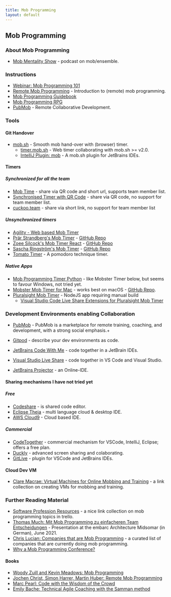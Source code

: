 ```yaml
---
title: Mob Programming
layout: default
---
```


## Mob Programming

### About Mob Programming

* [Mob Mentality Show](https://www.youtube.com/channel/UCgt1lVMrdwlZKBaerxxp2iQ) - podcast on mob/ensemble.

### Instructions

* [Webinar: Mob Programming 101](https://youtu.be/fdpmfOfd4FY)
* [Remote Mob Programming](https://www.remotemobprogramming.org) - Introduction to (remote) mob programming.
* [Mob Programming Guidebook](http://www.mobprogrammingguidebook.com)
* [Mob Programming RPG](https://github.com/willemlarsen/mobprogrammingrpg)
* [PubMob](https://pubmob.com) - Remote Collaborative Development.

### Tools

#### Git Handover

* [mob.sh](https://mob.sh) - Smooth mob hand-over with (browser) timer.
  * [timer.mob.sh](https://timer.mob.sh) - Web timer collaborating with mob.sh >= v2.0.
  * [IntelliJ Plugin: mob](https://plugins.jetbrains.com/plugin/14266-mob) - A mob.sh plugin for JetBrains IDEs.

#### Timers

##### Synchronized for all the team

* [Mob Time](https://mobti.me/) - share via QR code and short url, supports team member list.
* [Synchronised Timer with QR Code](http://workshoptimer.com/) - share via QR code, no support for team member list.
* [cuckoo.team](https://cuckoo.team/) - share via short link, no support for team member list

##### Unsynchronized timers

* [Agility - Web based Mob Timer](https://agility.jahed.dev)
* [Prär Strandberg's Mob Timer](https://mobtimer.com/) - [GitHub Repo](https://github.com/Pratterino/mobtimer)
* [Zoee Silcock's Mob Timer React](http://mobtimer.zoeetrope.com/) - [GitHub Repo](https://github.com/zoeesilcock/mobtimer-react)
* [Sascha Ringström's Mob Timer](https://saschamz.github.io/mobtimer/) - [GitHub Repo](https://github.com/Saschamz/mobtimer)
* [Tomato Timer](https://tomato-timer.com/) - A pomodoro technique timer.

##### Native Apps

* [Mob Programming Timer Python](https://github.com/MobProgramming/MobTimer.Python) - like Mobster Timer below, but seems to favour Windows, not tried yet.
* [Mobster Mob Timer for Mac](http://mobster.cc) - works best on macOS - [GitHub Repo](https://github.com/dillonkearns/mobster).
* [Pluralsight Mob Timer](https://github.com/pluralsight/mob-timer) - NodeJS app requiring manual build
  * [Visual Studio Code Live Share Extensions for Pluralsight Mob Timer](https://marketplace.visualstudio.com/items?itemName=pluralsight.live-share-mob-timer)

### Development Environments enabling Collaboration

* [PubMob](https://pubmob.com) - PubMob is a marketplace for remote training, coaching, and development, with a strong social emphasis.+

* [Gitpod](https://www.gitpod.io/) - describe your dev environments as code.
* [JetBrains Code With Me](https://blog.jetbrains.com/de/blog/2020/10/01/code-with-me-eap/) - code together in a JetBrain IDEs.
* [Visual Studio Live Share](https://visualstudio.microsoft.com/de/services/live-share/) - code together in VS Code and Visual Studio.
* [JetBrains Projector](https://lp.jetbrains.com/projector/) - an Online-IDE.

#### Sharing mechanisms I have not tried yet

##### Free

* [Codeshare](https://codeshare.io/) - is shared code editor.
* [Eclipse Theia](https://theia-ide.org/) - multi language cloud & desktop IDE.
* [AWS Cloud9](https://aws.amazon.com/de/cloud9/) - Cloud based IDE.

##### Commercial

* [CodeTogether](https://www.codetogether.com/) - commercial mechanism for VSCode, IntelliJ, Eclipse; offers a free plan.
* [Duckly](https://duckly.com/) - advanced screen sharing and colaborating.
* [GitLive](https://git.live/) - plugin for VSCode and JetBrains IDEs.

#### Cloud Dev VM

* [Clare Macrae: Virtual Machines for Online Mobbing and Training](https://claremacrae.co.uk/blog/2020/12/virtual-machines-for-online-mobbing-and-training) - a link collection on creating VMs for mobbing and training.

### Further Reading Material

* [Software Profession Resources](https://trello.com/b/1lfMkCOh/software-profession-resources) - a nice link collection on mob programming topics in trello.
* [Thomas Much: Mit Mob Programming zu einfacheren Team Entscheidungen](https://www.muchsoft.com/presentations/MobProgramming-embarcMidsommar-2021.pdf) - Presentation at the embarc Architecture Midsomar (in German), June 2021.
* [Chris Lucian: Companies that are Mob Programming](https://www.chrislucian.com/p/companies-that-are-mob-programming.html) - a curated list of companies that are currently doing mob programming.
* [Why a Mob Programming Conference?](https://mobprogramming.org/)

#### Books

* [Woody Zuill and Kevin Meadows: Mob Programming](https://leanpub.com/mobprogramming)
* [Jochen Christ, Simon Harrer, Martin Huber: Remote Mob Programming](https://leanpub.com/remotemobprogramming)
* [Marc Pearl: Code with the Wisdom of the Crowd](https://pragprog.com/titles/mpmob/code-with-the-wisdom-of-the-crowd/)
* [Emily Bache: Technical Agile Coaching with the Samman method](https://leanpub.com/techagilecoach)